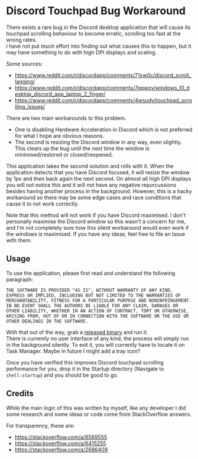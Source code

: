 # Discord Touchpad Bug Workaround

There exists a rare bug in the Discord desktop application that will cause its touchpad scrolling behaviour to become erratic, scrolling too fast at the wrong rates.  
I have not put much effort into finding out what causes this to happen, but it may have something to do with high DPI displays and scaling.

Some sources:
- https://www.reddit.com/r/discordapp/comments/71xw0c/discord_scroll_lagging/
- https://www.reddit.com/r/discordapp/comments/7qqwzy/windows_10_desktop_discord_app_laptop_2_finger/
- https://www.reddit.com/r/discordapp/comments/4wsudy/touchpad_scrolling_issues/

There are two main workarounds to this problem. 
- One is disabling Hardware Acceleration in Discord which is not preferred for what I hope are obvious reasons.  
- The second is resizing the Discord window in any way, even slightly. This clears up the bug until the next time the window is minimised/restored or closed/reopened.

This application takes the second solution and rolls with it. When the application detects that you have Discord focused, it will resize the window by 1px and then back again the next second. On almost all high DPI displays you will not notice this and it will not have any negative repurcussions besides having another process in the background. However, this is a hacky workaround so there may be some edge cases and race conditions that cause it to not work correctly.

Note that this method will not work if you have Discord maximised. I don't personally maximise the Discord window so this wasn't a concern for me, and I'm not completely sure how this silent workaround would even work if the windows is maximised. If you have any ideas, feel free to file an Issue with them.

## Usage

To use the application, please first read and understand the following paragraph:
```
THE SOFTWARE IS PROVIDED "AS IS", WITHOUT WARRANTY OF ANY KIND,
EXPRESS OR IMPLIED, INCLUDING BUT NOT LIMITED TO THE WARRANTIES OF
MERCHANTABILITY, FITNESS FOR A PARTICULAR PURPOSE AND NONINFRINGEMENT.
IN NO EVENT SHALL THE AUTHORS BE LIABLE FOR ANY CLAIM, DAMAGES OR
OTHER LIABILITY, WHETHER IN AN ACTION OF CONTRACT, TORT OR OTHERWISE,
ARISING FROM, OUT OF OR IN CONNECTION WITH THE SOFTWARE OR THE USE OR
OTHER DEALINGS IN THE SOFTWARE.
```

With that out of the way, grab a [released binary](https://github.com/Erisa/DiscordTouchpadBugWorkaround/releases) and run it.  
There is currently no user interface of any kind, the process will simply run in the background silently. To exit it, you will currently have to locate it on Task Manager. Maybe in future I might add a tray icon?

Once you have verified this improves Discord touchpad scrolling performance for you, drop it in the Startup directory (Navigate to `shell:startup`) and you should be good to go.

## Credits
While the main logic of this was written by myself, like any developer I did some research and some ideas or code come from StackOverflow answers.  

For transparency, these are:
- https://stackoverflow.com/a/6569555
- https://stackoverflow.com/a/6415255
- https://stackoverflow.com/a/2686409
